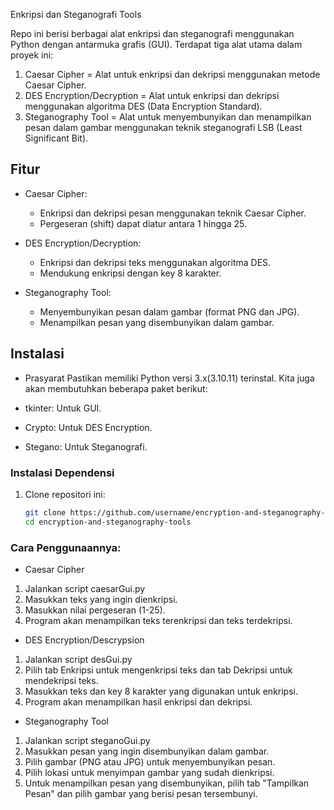Enkripsi dan Steganografi Tools

Repo ini berisi berbagai alat enkripsi dan steganografi menggunakan Python dengan antarmuka grafis (GUI). Terdapat tiga alat utama dalam proyek ini:
1. Caesar Cipher = Alat untuk enkripsi dan dekripsi menggunakan metode Caesar Cipher.
2. DES Encryption/Decryption = Alat untuk enkripsi dan dekripsi menggunakan algoritma DES (Data Encryption Standard).
3. Steganography Tool = Alat untuk menyembunyikan dan menampilkan pesan dalam gambar menggunakan teknik steganografi LSB (Least Significant Bit).

## Fitur
- Caesar Cipher: 
  - Enkripsi dan dekripsi pesan menggunakan teknik Caesar Cipher.
  - Pergeseran (shift) dapat diatur antara 1 hingga 25.

- DES Encryption/Decryption:
  - Enkripsi dan dekripsi teks menggunakan algoritma DES.
  - Mendukung enkripsi dengan key 8 karakter.

- Steganography Tool:
  - Menyembunyikan pesan dalam gambar (format PNG dan JPG).
  - Menampilkan pesan yang disembunyikan dalam gambar.

## Instalasi
- Prasyarat
Pastikan memiliki Python versi 3.x(3.10.11) terinstal. Kita juga akan membutuhkan beberapa paket berikut:

- tkinter: Untuk GUI.
- Crypto: Untuk DES Encryption.
- Stegano: Untuk Steganografi.

### Instalasi Dependensi
1. Clone repositori ini:
   ```bash
   git clone https://github.com/username/encryption-and-steganography-tools.git
   cd encryption-and-steganography-tools


### Cara Penggunaannya:
- Caesar Cipher
1. Jalankan script caesarGui.py
2. Masukkan teks yang ingin dienkripsi.
3. Masukkan nilai pergeseran (1-25).
4. Program akan menampilkan teks terenkripsi dan teks terdekripsi.

- DES Encryption/Descrypsion
1. Jalankan script desGui.py
2. Pilih tab Enkripsi untuk mengenkripsi teks dan tab Dekripsi untuk mendekripsi teks.
3. Masukkan teks dan key 8 karakter yang digunakan untuk enkripsi.
4. Program akan menampilkan hasil enkripsi dan dekripsi.

- Steganography Tool
1. Jalankan script steganoGui.py
2. Masukkan pesan yang ingin disembunyikan dalam gambar.
3. Pilih gambar (PNG atau JPG) untuk menyembunyikan pesan.
4. Pilih lokasi untuk menyimpan gambar yang sudah dienkripsi.
5. Untuk menampilkan pesan yang disembunyikan, pilih tab "Tampilkan Pesan" dan pilih gambar yang berisi pesan tersembunyi.
